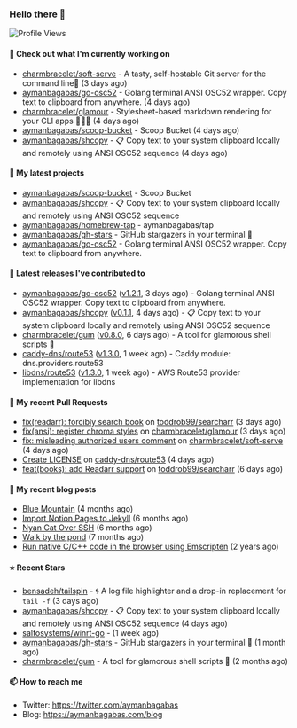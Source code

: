 ### Hello there 👋

![Profile Views](https://komarev.com/ghpvc/?username=aymanbagabas&label=PROFILE+VIEWS)

#### 👷 Check out what I'm currently working on

- [charmbracelet/soft-serve](https://github.com/charmbracelet/soft-serve) - A tasty, self-hostable Git server for the command line🍦 (3 days ago)
- [aymanbagabas/go-osc52](https://github.com/aymanbagabas/go-osc52) - Golang terminal ANSI OSC52 wrapper. Copy text to clipboard from anywhere. (4 days ago)
- [charmbracelet/glamour](https://github.com/charmbracelet/glamour) - Stylesheet-based markdown rendering for your CLI apps 💇🏻‍♀️ (4 days ago)
- [aymanbagabas/scoop-bucket](https://github.com/aymanbagabas/scoop-bucket) - Scoop Bucket (4 days ago)
- [aymanbagabas/shcopy](https://github.com/aymanbagabas/shcopy) - 📋 Copy text to your system clipboard locally and remotely using ANSI OSC52 sequence (4 days ago)

#### 🌱 My latest projects

- [aymanbagabas/scoop-bucket](https://github.com/aymanbagabas/scoop-bucket) - Scoop Bucket
- [aymanbagabas/shcopy](https://github.com/aymanbagabas/shcopy) - 📋 Copy text to your system clipboard locally and remotely using ANSI OSC52 sequence
- [aymanbagabas/homebrew-tap](https://github.com/aymanbagabas/homebrew-tap) - aymanbagabas/tap
- [aymanbagabas/gh-stars](https://github.com/aymanbagabas/gh-stars) - GitHub stargazers in your terminal 🌟
- [aymanbagabas/go-osc52](https://github.com/aymanbagabas/go-osc52) - Golang terminal ANSI OSC52 wrapper. Copy text to clipboard from anywhere.

#### 🔭 Latest releases I've contributed to

- [aymanbagabas/go-osc52](https://github.com/aymanbagabas/go-osc52) ([v1.2.1](https://github.com/aymanbagabas/go-osc52/releases/tag/v1.2.1), 3 days ago) - Golang terminal ANSI OSC52 wrapper. Copy text to clipboard from anywhere.
- [aymanbagabas/shcopy](https://github.com/aymanbagabas/shcopy) ([v0.1.1](https://github.com/aymanbagabas/shcopy/releases/tag/v0.1.1), 4 days ago) - 📋 Copy text to your system clipboard locally and remotely using ANSI OSC52 sequence
- [charmbracelet/gum](https://github.com/charmbracelet/gum) ([v0.8.0](https://github.com/charmbracelet/gum/releases/tag/v0.8.0), 6 days ago) - A tool for glamorous shell scripts 🎀
- [caddy-dns/route53](https://github.com/caddy-dns/route53) ([v1.3.0](https://github.com/caddy-dns/route53/releases/tag/v1.3.0), 1 week ago) - Caddy module: dns.providers.route53
- [libdns/route53](https://github.com/libdns/route53) ([v1.3.0](https://github.com/libdns/route53/releases/tag/v1.3.0), 1 week ago) - AWS Route53 provider implementation for libdns

#### 🔨 My recent Pull Requests

- [fix(readarr): forcibly search book](https://github.com/toddrob99/searcharr/pull/60) on [toddrob99/searcharr](https://github.com/toddrob99/searcharr) (3 days ago)
- [fix(ansi): register chroma styles](https://github.com/charmbracelet/glamour/pull/189) on [charmbracelet/glamour](https://github.com/charmbracelet/glamour) (3 days ago)
- [fix: misleading authorized users comment](https://github.com/charmbracelet/soft-serve/pull/166) on [charmbracelet/soft-serve](https://github.com/charmbracelet/soft-serve) (4 days ago)
- [Create LICENSE](https://github.com/caddy-dns/route53/pull/27) on [caddy-dns/route53](https://github.com/caddy-dns/route53) (4 days ago)
- [feat(books): add Readarr support](https://github.com/toddrob99/searcharr/pull/58) on [toddrob99/searcharr](https://github.com/toddrob99/searcharr) (6 days ago)

#### 📜 My recent blog posts

- [Blue Mountain](https://aymanbagabas.com/blog/2022/06/02/blue-mountain.html) (4 months ago)
- [Import Notion Pages to Jekyll](https://aymanbagabas.com/blog/2022/03/29/import-notion-pages-to-jekyll.html) (6 months ago)
- [Nyan Cat Over SSH](https://aymanbagabas.com/blog/2022/03/25/nyan-cat-over-ssh.html) (6 months ago)
- [Walk by the pond](https://aymanbagabas.com/blog/2022/03/10/walk-by-the-pond.html) (7 months ago)
- [Run native C/C&#43;&#43; code in the browser using Emscripten](https://aymanbagabas.com/blog/2020/11/18/run-native-c-c&#43;&#43;-code-in-the-browser-using-emscripten.html) (2 years ago)

#### ⭐ Recent Stars

- [bensadeh/tailspin](https://github.com/bensadeh/tailspin) - 🌀 A log file highlighter and a drop-in replacement for `tail -f` (3 days ago)
- [aymanbagabas/shcopy](https://github.com/aymanbagabas/shcopy) - 📋 Copy text to your system clipboard locally and remotely using ANSI OSC52 sequence (4 days ago)
- [saltosystems/winrt-go](https://github.com/saltosystems/winrt-go) -  (1 week ago)
- [aymanbagabas/gh-stars](https://github.com/aymanbagabas/gh-stars) - GitHub stargazers in your terminal 🌟 (1 month ago)
- [charmbracelet/gum](https://github.com/charmbracelet/gum) - A tool for glamorous shell scripts 🎀 (2 months ago)

#### 📫 How to reach me

- Twitter: https://twitter.com/aymanbagabas
- Blog: https://aymanbagabas.com/blog
